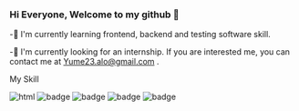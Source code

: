 ### Hi Everyone, Welcome to my github 👋
-🌱 I'm currently learning frontend, backend and testing software skill.

-🤔 I'm currently looking for an internship. If you are interested me, you can contact me at Yume23.alo@gmail.com .

My Skill

<img src="https://img.shields.io/badge/HTML5-E34F26?style=for-the-badge&logo=html5&logoColor=white" alt="html"/>
<img src="https://badges.aleen42.com/src/javascript.svg" alt="badge"/>
<img src="https://badges.aleen42.com/src/vue.svg" alt="badge"/>
<img src="https://badges.aleen42.com/src/react.svg" alt="badge"/>
<img src="https://badges.aleen42.com/src/python.svg" alt="badge"/>

<!--
**pimdyw/pimdyw** is a ✨ _special_ ✨ repository because its `README.md` (this file) appears on your GitHub profile.

Here are some ideas to get you started:

- 🔭 I’m currently working on ...
- 🌱 I’m currently learning ...
- 👯 I’m looking to collaborate on ...
- 🤔 I’m looking for help with ...
- 💬 Ask me about ...
- 📫 How to reach me: ...
- 😄 Pronouns: ...
- ⚡ Fun fact: ...
-->
